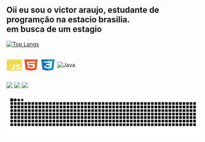 ## Oii eu sou o victor araujo, estudante de programção na estacio brasilia. <br> em busca de um estagio 

[![Top Langs](https://github-readme-stats.vercel.app/api/top-langs/?username=ivictoroff&layout=compact)](https://github.com/anuraghazra/github-readme-stats)

<div style="display: inline_block"><br>
  <img align="center" alt="Js" height="30" width="40" src="https://raw.githubusercontent.com/devicons/devicon/master/icons/javascript/javascript-plain.svg">
  <img align="center" alt="HTML" height="30" width="40" src="https://raw.githubusercontent.com/devicons/devicon/master/icons/html5/html5-original.svg">
  <img align="center" alt="CSS" height="30" width="40" src="https://raw.githubusercontent.com/devicons/devicon/master/icons/css3/css3-original.svg">
  <img align="center" alt="Java" height="30" width="40" src="https://cdn.jsdelivr.net/gh/devicons/devicon/icons/java/java-original.svg">
</div>
  
  ##
 
<div> 
  
  <a href="https://instagram.com/santosvictoraraujo_" target="_blank"><img src="https://img.shields.io/badge/-Instagram-%23E4405F?style=for-the-badge&logo=instagram&logoColor=white" target="_blank"></a>
  <a href = "victoraraujosantos976@gmail.com"><img src="https://img.shields.io/badge/-Gmail-%23333?style=for-the-badge&logo=gmail&logoColor=white" target="_blank"></a>
  <a href="https://www.linkedin.com/in/victor-araujo-803979270" target="_blank"><img src="https://img.shields.io/badge/-LinkedIn-%230077B5?style=for-the-badge&logo=linkedin&logoColor=white" target="_blank"></a> 
  
</div>

<picture>
  <source media="(prefers-color-scheme: dark)" srcset="https://raw.githubusercontent.com/ivictoroff/ivictoroff/output/github-contribution-grid-snake-dark.svg">
  <source media="(prefers-color-scheme: light)" srcset="https://raw.githubusercontent.com/ivictoroff/ivictoroff/output/github-contribution-grid-snake.svg">
  <img alt="github contribution grid snake animation" src="https://raw.githubusercontent.com/ivictoroff/ivictoroff/output/github-contribution-grid-snake.svg">
</picture>
